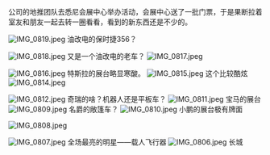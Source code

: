 公司的地推团队去悉尼会展中心举办活动，会展中心送了一批门票，于是果断拉着室友和朋友一起去转一圈看看，看到的新东西还是不少的。

![IMG_0819.jpeg](https://cloudflare-imgbed-p1r.pages.dev/file/1731142159398_IMG_0819.jpeg)
油改电的保时捷356？

![IMG_0818.jpeg](https://cloudflare-imgbed-p1r.pages.dev/file/1731142166585_IMG_0818.jpeg)
又是一个油改电的老车？
![IMG_0817.jpeg](https://cloudflare-imgbed-p1r.pages.dev/file/1731142165942_IMG_0817.jpeg)

![IMG_0816.jpeg](https://cloudflare-imgbed-p1r.pages.dev/file/1731142164962_IMG_0816.jpeg)
特斯拉的展台略显寒酸。
![IMG_0815.jpeg](https://cloudflare-imgbed-p1r.pages.dev/file/1731142165144_IMG_0815.jpeg)
这个比较酷炫
![IMG_0814.jpeg](https://cloudflare-imgbed-p1r.pages.dev/file/1731142168825_IMG_0814.jpeg)

![IMG_0812.jpeg](https://cloudflare-imgbed-p1r.pages.dev/file/1731142172482_IMG_0812.jpeg)
奇瑞的啥？机器人还是平板车？
![IMG_0811.jpeg](https://cloudflare-imgbed-p1r.pages.dev/file/1731142164079_IMG_0811.jpeg)
宝马的展台
![IMG_0809.jpeg](https://cloudflare-imgbed-p1r.pages.dev/file/1731142171790_IMG_0809.jpeg)
名爵的敞篷车？
![IMG_0810.jpeg](https://cloudflare-imgbed-p1r.pages.dev/file/1731142163629_IMG_0810.jpeg)
小鹏的展台极有牌面

![IMG_0808.jpeg](https://cloudflare-imgbed-p1r.pages.dev/file/1731142172160_IMG_0808.jpeg)

![IMG_0807.jpeg](https://cloudflare-imgbed-p1r.pages.dev/file/1731142174036_IMG_0807.jpeg)
全场最亮的明星——载人飞行器
![IMG_0806.jpeg](https://cloudflare-imgbed-p1r.pages.dev/file/1731142174436_IMG_0806.jpeg)
长城